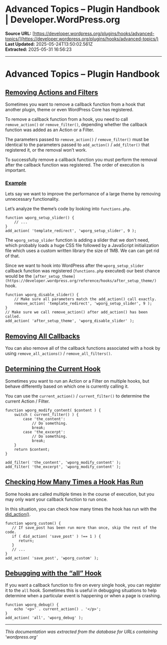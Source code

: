 # Advanced Topics – Plugin Handbook | Developer.WordPress.org

**Source URL:** [https://developer.wordpress.org/plugins/hooks/advanced-topics/](https://developer.wordpress.org/plugins/hooks/advanced-topics/)  
**Last Updated:** 2025-05-24T13:50:02.561Z  
**Extracted:** 2025-05-31 16:56:23

---

# Advanced Topics – Plugin Handbook

## [Removing Actions and Filters](#removing-actions-and-filters)

Sometimes you want to remove a callback function from a hook that another plugin, theme or even WordPress Core has registered.

To remove a callback function from a hook, you need to call `remove_action()` or `remove_filter()`, depending whether the callback function was added as an Action or a Filter.

The parameters passed to `remove_action()` / `remove_filter()` must be identical to the parameters passed to `add_action()` / `add_filter()` that registered it, or the removal won’t work.

To successfully remove a callback function you must perform the removal after the callback function was registered. The order of execution is important.  

### [Example](#example)

Lets say we want to improve the performance of a large theme by removing unnecessary functionality.

Let’s analyze the theme’s code by looking into `functions.php`.

```
function wporg_setup_slider() {
	// ...
}
add_action( 'template_redirect', 'wporg_setup_slider', 9 );
```

The `wporg_setup_slider` function is adding a slider that we don’t need, which probably loads a huge CSS file followed by a JavaScript initialization file which uses a custom written library the size of 1MB. We can can get rid of that.

Since we want to hook into WordPress after the `wporg_setup_slider` callback function was registered (`functions.php` executed) our best chance would be the `[after_setup_theme](https://developer.wordpress.org/reference/hooks/after_setup_theme/)` hook.

```
function wporg_disable_slider() {
	// Make sure all parameters match the add_action() call exactly.
	remove_action( 'template_redirect', 'wporg_setup_slider', 9 );
}
// Make sure we call remove_action() after add_action() has been called.
add_action( 'after_setup_theme', 'wporg_disable_slider' );
```

## [Removing All Callbacks](#removing-all-callbacks)

You can also remove all of the callback functions associated with a hook by using `remove_all_actions()` / `remove_all_filters()`.

## [Determining the Current Hook](#determining-the-current-hook)

Sometimes you want to run an Action or a Filter on multiple hooks, but behave differently based on which one is currently calling it.

You can use the `current_action()` / `current_filter()` to determine the current Action / Filter.

```
function wporg_modify_content( $content ) {
	switch ( current_filter() ) {
		case 'the_content':
			// Do something.
			break;
		case 'the_excerpt':
			// Do something.
			break;
	}
	return $content;
}

add_filter( 'the_content', 'wporg_modify_content' );
add_filter( 'the_excerpt', 'wporg_modify_content' );
```

## [Checking How Many Times a Hook Has Run](#checking-how-many-times-a-hook-has-run)

Some hooks are called multiple times in the course of execution, but you may only want your callback function to run once.

In this situation, you can check how many times the hook has run with the [did\_action()](https://developer.wordpress.org/reference/functions/did_action/).

```
function wporg_custom() {
   // If save_post has been run more than once, skip the rest of the code.
   if ( did_action( 'save_post' ) !== 1 ) {
      return;
   }
   // ...
}
add_action( 'save_post', 'wporg_custom' );
```

## [Debugging with the “all” Hook](#debugging-with-the-all-hook)

If you want a callback function to fire on every single hook, you can register it to the `all` hook. Sometimes this is useful in debugging situations to help determine when a particular event is happening or when a page is crashing.

```
function wporg_debug() {
	echo '<p>' . current_action() . '</p>';
}
add_action( 'all', 'wporg_debug' );
```

---

*This documentation was extracted from the database for URLs containing 'wordpress.org'*
